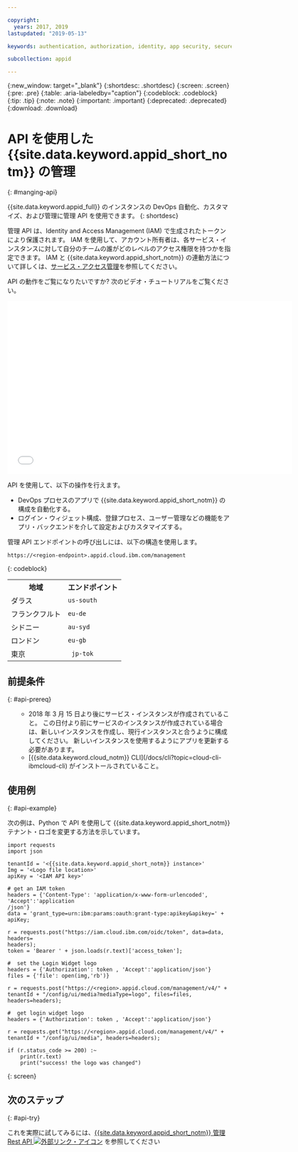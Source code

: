 ```yaml
---

copyright:
  years: 2017, 2019
lastupdated: "2019-05-13"

keywords: authentication, authorization, identity, app security, secure, application identity, app to app, access token

subcollection: appid

---
```


{:new_window: target="_blank"}
{:shortdesc: .shortdesc}
{:screen: .screen}
{:pre: .pre}
{:table: .aria-labeledby="caption"}
{:codeblock: .codeblock}
{:tip: .tip}
{:note: .note}
{:important: .important}
{:deprecated: .deprecated}
{:download: .download}

# API を使用した {{site.data.keyword.appid_short_notm}} の管理
{: #manging-api}

{{site.data.keyword.appid_full}} のインスタンスの DevOps 自動化、カスタマイズ、および管理に管理 API を使用できます。
{: shortdesc}

管理 API は、Identity and Access Management (IAM) で生成されたトークンにより保護されます。 IAM を使用して、アカウント所有者は、各サービス・インスタンスに対して自分のチームの誰がどのレベルのアクセス権限を持つかを指定できます。 IAM と {{site.data.keyword.appid_short_notm}} の連動方法について詳しくは、[サービス・アクセス管理](/docs/services/appid?topic=appid-service-access-management)を参照してください。


API の動作をご覧になりたいですか? 次のビデオ・チュートリアルをご覧ください。

<iframe class="embed-responsive-item" id="about-appid-api" title="{{site.data.keyword.appid_short_notm}} API の概要" type="text/html" width="640" height="390" src="//www.youtube.com/embed/b2ABxvAdGg0?rel=0" frameborder="0" webkitallowfullscreen mozallowfullscreen allowfullscreen> </iframe>


API を使用して、以下の操作を行えます。
* DevOps プロセスのアプリで {{site.data.keyword.appid_short_notm}} の構成を自動化する。
* ログイン・ウィジェット構成、登録プロセス、ユーザー管理などの機能をアプリ・バックエンドを介して設定およびカスタマイズする。


管理 API エンドポイントの呼び出しには、以下の構造を使用します。

```
https://<region-endpoint>.appid.cloud.ibm.com/management
```
{: codeblock}


<table>
  <tr>
    <th>地域</th>
    <th>エンドポイント</th>
  </tr>
  <tr>
    <td>ダラス</td>
    <td><code>us-south</code></td>
  </tr>
  <tr>
    <td>フランクフルト</td>
    <td><code>eu-de</code></td>
  </tr>
  <tr>
    <td>シドニー</td>
    <td><code>au-syd</code></td>
  </tr>
  <tr>
    <td>ロンドン</td>
    <td><code>eu-gb</code></td>
  </tr>
  <tr>
    <td>東京</td>
    <td><code> jp-tok </code></td>
  </tr>
</table>



## 前提条件
{: #api-prereq}

<ul><ul><li>2018 年 3 月 15 日より後にサービス・インスタンスが作成されていること。 この日付より前にサービスのインスタンスが作成されている場合は、新しいインスタンスを作成し、現行インスタンスと合うように構成してください。 新しいインスタンスを使用するようにアプリを更新する必要があります。</li>
<li>[{{site.data.keyword.cloud_notm}} CLI](/docs/cli?topic=cloud-cli-ibmcloud-cli) がインストールされていること。</li></ul></ul>

## 使用例
{: #api-example}

次の例は、Python で API を使用して {{site.data.keyword.appid_short_notm}} テナント・ロゴを変更する方法を示しています。

```
import requests
import json

tenantId = '<{{site.data.keyword.appid_short_notm}} instance>'
Img = '<Logo file location>'
apiKey = '<IAM API key>'

# get an IAM token
headers = {'Content-Type': 'application/x-www-form-urlencoded', 'Accept':'application
/json'}
data = 'grant_type=urn:ibm:params:oauth:grant-type:apikey&apikey=' + apiKey;

r = requests.post("https://iam.cloud.ibm.com/oidc/token", data=data, headers=
headers);
token = 'Bearer ' + json.loads(r.text)['access_token'];

#  set the Login Widget logo
headers = {'Authorization': token , 'Accept':'application/json'}
files = {'file': open(img,'rb')}

r = requests.post("https://<region>.appid.cloud.com/management/v4/" + tenantId + "/config/ui/media?mediaType=logo", files=files, headers=headers);

#  get login widget logo
headers = {'Authorization': token , 'Accept':'application/json'}

r = requests.get("https://<region>.appid.cloud.com/management/v4/" + tenantId + "/config/ui/media", headers=headers);

if (r.status_code >= 200) :~
    print(r.text)
    print("success! the logo was changed")
```
{: screen}


## 次のステップ
{: #api-try}

これを実際に試してみるには、<a href="https://us-south.appid.cloud.ibm.com/swagger-ui/#/" target="_blank">{{site.data.keyword.appid_short_notm}} 管理 Rest API <img src="../../icons/launch-glyph.svg" alt="外部リンク・アイコン"></a> を参照してください
